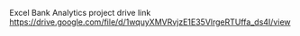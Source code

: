 Excel Bank Analytics project drive link 
https://drive.google.com/file/d/1wquyXMVRvjzE1E35VlrgeRTUffa_ds4I/view
